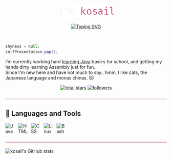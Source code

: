 <!-- Header and typing text -->
<p align="center">
  <a href="https://github.com/kosail">
    <img src="https://github.com/kosail/kosail/blob/main/src/newName.png" alt="kosail" /></a>
</p>
<!-- Typing text got from https://readme-typing-svg.demolab.com/demo/ -->
<p align="center">
  <a href="https://git.io/typing-svg"><img src="https://readme-typing-svg.demolab.com?font=Fira+Code&pause=1000&color=C74C71&center=true&vCenter=true&width=435&lines=a+computer+science+student." alt="Typing SVG" /></a>
</p>
<br>

<!-- Self presentation and about me -->
```java
shyness = null;
selfPresentation.pop();
```
I’m currently working hard [learning Java](https://github.com/kosail/Learning-Java) basics for school, and getting my hands dirty learning Assembly just for fun. <br>
Since I'm new here and have not much to say.. hmm, I like cats, the Japanese language and monas chinas. 🐱

<!-- Social badges section -->
<!-- Badges with custom icons - https://github.com/DenverCoder1/custom-icon-badges -->
<p align="center">
  <a href="https://github.com/DenverCoder1?tab=repositories&sort=stargazers">
    <img alt="total stars" title="Total stars on GitHub" src="https://custom-icon-badges.demolab.com/github/stars/kosail?color=e1ad0e&style=for-the-badge&labelColor=c79600&logo=star"/></a>
  <a href="https://github.com/DenverCoder1?tab=followers">
    <img alt="followers" title="Follow me on Github" src="https://custom-icon-badges.demolab.com/github/followers/kosail?color=55960c&labelColor=488207&style=for-the-badge&logo=person-add&label=Follow&logoColor=white"/></a>
</p>

<p align="center">
  <a href="https://github.com/kosail">
    <img src="https://github.com/kosail/kosail/blob/main/src/divider.png" alt="kosail" style="height: 2px; width: 100%;"/></a>
</p>

<!-- self explanatory... -->
## 🧰 Languages and Tools

<img align="left" alt="Java" width="30px" style="padding-right:10px;" src="https://cdn.jsdelivr.net/gh/devicons/devicon/icons/java/java-original.svg"/>
<!--<img align="left" alt="Assembly" width="33px" style="padding-right:10px;" src="https://github.com/kosail/kosail/blob/main/src/asm_white.png" />-->
<img align="left" alt="HTML" width="30px" style="padding-right:10px;" src="https://cdn.jsdelivr.net/gh/devicons/devicon/icons/html5/html5-plain.svg" />
<img align="left" alt="CSS" width="30px" style="padding-right:10px;" src="https://cdn.jsdelivr.net/gh/devicons/devicon/icons/css3/css3-plain.svg" />
<!--<img align="left" alt="Python" width="30px" style="padding-right:10px;" src="https://cdn.jsdelivr.net/gh/devicons/devicon/icons/python/python-plain.svg" />-->
<img align="left" alt="Linux" width="30px" style="padding-right:10px;" src="https://cdn.jsdelivr.net/gh/devicons/devicon/icons/linux/linux-original.svg" />
<img align="left" alt="Bash" width="30px" style="padding-right:10px;" src="https://cdn.jsdelivr.net/gh/devicons/devicon/icons/bash/bash-original.svg" />
<br><br>

<p align="center">
  <a href="https://github.com/kosail">
    <img src="https://github.com/kosail/kosail/blob/main/src/divider.png" alt="kosail" style="height: 4px; width: 100%;"/></a>
</p>

![kosail's GitHub stats](https://github-readme-stats.vercel.app/api?username=kosail&show_icons=true&theme=dracula)
